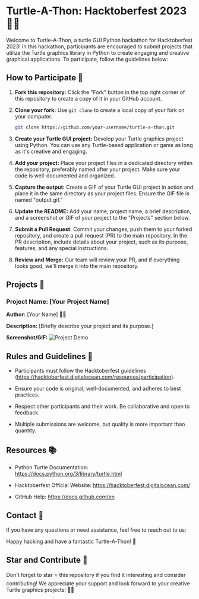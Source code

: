 
# Turtle-A-Thon: Hacktoberfest 2023 🐢🚀

Welcome to Turtle-A-Thon, a turtle GUI Python hackathon for Hacktoberfest 2023! In this hackathon, participants are encouraged to submit projects that utilize the Turtle graphics library in Python to create engaging and creative graphical applications. To participate, follow the guidelines below:

## How to Participate 📝

1. **Fork this repository:** Click the "Fork" button in the top right corner of this repository to create a copy of it in your GitHub account.

2. **Clone your fork:** Use `git clone` to create a local copy of your fork on your computer.

    ```bash
    git clone https://github.com/your-username/turtle-a-thon.git
    ```

3. **Create your Turtle GUI project:** Develop your Turtle graphics project using Python. You can use any Turtle-based application or game as long as it's creative and engaging.

4. **Add your project:** Place your project files in a dedicated directory within the repository, preferably named after your project. Make sure your code is well-documented and organized.

5. **Capture the output:** Create a GIF of your Turtle GUI project in action and place it in the same directory as your project files. Ensure the GIF file is named "output.gif."

6. **Update the README:** Add your name, project name, a brief description, and a screenshot or GIF of your project to the "Projects" section below.

7. **Submit a Pull Request:** Commit your changes, push them to your forked repository, and create a pull request (PR) to the main repository. In the PR description, include details about your project, such as its purpose, features, and any special instructions.

8. **Review and Merge:** Our team will review your PR, and if everything looks good, we'll merge it into the main repository.

## Projects 🚀

### Project Name: [Your Project Name]

**Author:** [Your Name] 🧑‍💻

**Description:** [Briefly describe your project and its purpose.]

**Screenshot/GIF:** ![Project Demo](./path-to-your-output.gif)

## Rules and Guidelines 📜

- Participants must follow the Hacktoberfest guidelines (https://hacktoberfest.digitalocean.com/resources/participation).

- Ensure your code is original, well-documented, and adheres to best practices.

- Respect other participants and their work. Be collaborative and open to feedback.

- Multiple submissions are welcome, but quality is more important than quantity.

## Resources 📚

- Python Turtle Documentation: https://docs.python.org/3/library/turtle.html

- Hacktoberfest Official Website: https://hacktoberfest.digitalocean.com/

- GitHub Help: https://docs.github.com/en

## Contact 📧

If you have any questions or need assistance, feel free to reach out to us:


Happy hacking and have a fantastic Turtle-A-Thon! 🎉


## Star and Contribute 🌟

Don't forget to star ⭐ this repository if you find it interesting and consider contributing! We appreciate your support and look forward to your creative Turtle graphics projects! 🎨🐢


